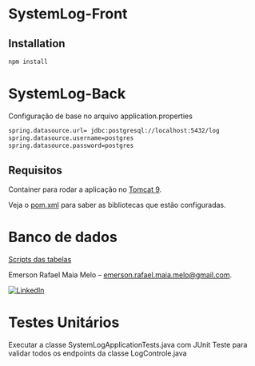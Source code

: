 # SystemLog-Front

## Installation

```sh
npm install
```

# SystemLog-Back

Configuração de base no arquivo application.properties

```sh
spring.datasource.url= jdbc:postgresql://localhost:5432/log
spring.datasource.username=postgres
spring.datasource.password=postgres
```

## Requisitos

Container para rodar a aplicação no [Tomcat 9](https://tomcat.apache.org/download-90.cgi).

Veja o [pom.xml](https://github.com/EmersonRafael/SystemLog/blob/master/SystemLog/pom.xml) para saber as bibliotecas que estão configuradas.


# Banco de dados

[Scripts das tabelas](https://github.com/EmersonRafael/SystemLog/tree/master/Script)

Emerson Rafael Maia Melo – emerson.rafael.maia.melo@gmail.com.

[![LinkedIn](https://camo.githubusercontent.com/c456ce1e22c379a6ff198bbb3a2d96f24fc94408/68747470733a2f2f696d672e736869656c64732e696f2f62616467652f2d4c696e6b6564496e2d626c61636b2e7376673f7374796c653d666c61742d737175617265266c6f676f3d6c696e6b6564696e26636f6c6f72423d353535)](https://www.linkedin.com/in/emerson-rafael-20479461/)

# Testes Unitários

Executar a classe SystemLogApplicationTests.java com JUnit Teste para validar todos os endpoints da classe LogControle.java
